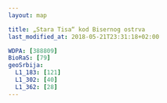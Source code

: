 ```yaml
---
layout: map

title: „Stara Tisa“ kod Bisernog ostrva
last_modified_at: 2018-05-21T23:31:18+02:00

WDPA: [388809]
BioRaS: [79]
geoSrbija:
  L1_183: [121]
  L1_302: [40]
  L1_362: [28]
---
```

